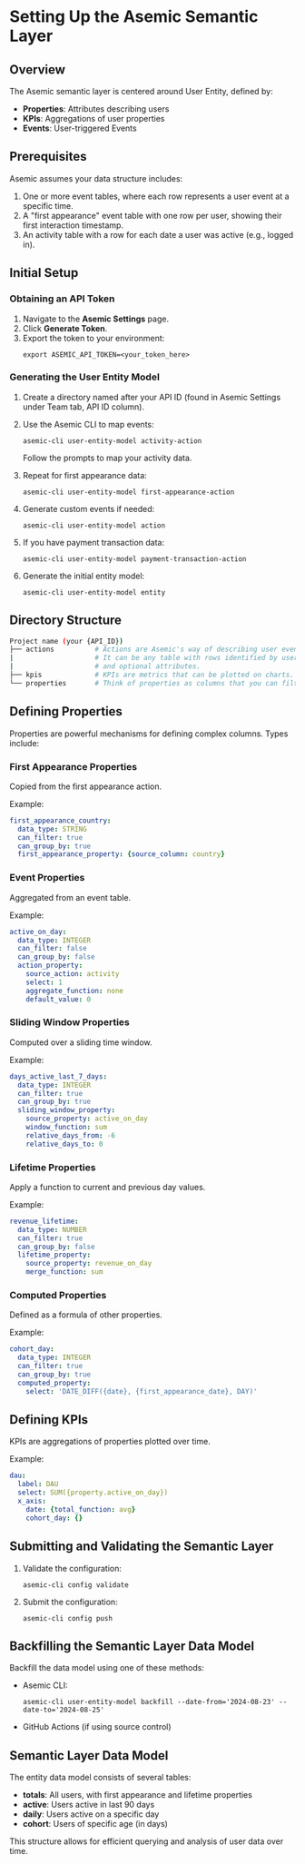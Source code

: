 # Setting Up the Asemic Semantic Layer

## Overview

The Asemic semantic layer is centered around User Entity, defined by:
- **Properties**: Attributes describing users
- **KPIs**: Aggregations of user properties
- **Events**: User-triggered Events

## Prerequisites

Asemic assumes your data structure includes:

1. One or more event tables, where each row represents a user event at a specific time.
2. A "first appearance" event table with one row per user, showing their first interaction timestamp.
3. An activity table with a row for each date a user was active (e.g., logged in).

## Initial Setup

### Obtaining an API Token

1. Navigate to the **Asemic Settings** page.
2. Click **Generate Token**.
3. Export the token to your environment:
   ```
   export ASEMIC_API_TOKEN=<your_token_here>
   ```

### Generating the User Entity Model

1. Create a directory named after your API ID (found in Asemic Settings under Team tab, API ID column).
2. Use the Asemic CLI to map events:

   ```
   asemic-cli user-entity-model activity-action
   ```

   Follow the prompts to map your activity data.

3. Repeat for first appearance data:

   ```
   asemic-cli user-entity-model first-appearance-action
   ```

4. Generate custom events if needed:

   ```
   asemic-cli user-entity-model action
   ```

5. If you have payment transaction data:

   ```
   asemic-cli user-entity-model payment-transaction-action
   ```

6. Generate the initial entity model:

   ```
   asemic-cli user-entity-model entity
   ```

## Directory Structure

```bash
Project name (your {API_ID})
├── actions          # Actions are Asemic's way of describing user events. 
|                    # It can be any table with rows identified by user ID, timestamp, 
|                    # and optional attributes.
├── kpis             # KPIs are metrics that can be plotted on charts.
└── properties       # Think of properties as columns that you can filter or group by.
```

## Defining Properties

Properties are powerful mechanisms for defining complex columns. Types include:

### First Appearance Properties

Copied from the first appearance action.

Example:
```yaml
first_appearance_country:
  data_type: STRING
  can_filter: true
  can_group_by: true
  first_appearance_property: {source_column: country}
```

### Event Properties

Aggregated from an event table.

Example:
```yaml
active_on_day:
  data_type: INTEGER
  can_filter: false
  can_group_by: false
  action_property: 
    source_action: activity
    select: 1
    aggregate_function: none
    default_value: 0
```

### Sliding Window Properties

Computed over a sliding time window.

Example:
```yaml
days_active_last_7_days:
  data_type: INTEGER
  can_filter: true
  can_group_by: true
  sliding_window_property:
    source_property: active_on_day
    window_function: sum
    relative_days_from: -6
    relative_days_to: 0
```

### Lifetime Properties

Apply a function to current and previous day values.

Example:
```yaml
revenue_lifetime:
  data_type: NUMBER
  can_filter: true
  can_group_by: false
  lifetime_property:
    source_property: revenue_on_day
    merge_function: sum
```

### Computed Properties

Defined as a formula of other properties.

Example:
```yaml
cohort_day:
  data_type: INTEGER
  can_filter: true
  can_group_by: true
  computed_property:
    select: 'DATE_DIFF({date}, {first_appearance_date}, DAY)'
```

## Defining KPIs

KPIs are aggregations of properties plotted over time.

Example:
```yaml
dau:
  label: DAU
  select: SUM({property.active_on_day})
  x_axis:
    date: {total_function: avg}
    cohort_day: {}
```

## Submitting and Validating the Semantic Layer

1. Validate the configuration:
   ```
   asemic-cli config validate
   ```

2. Submit the configuration:
   ```
   asemic-cli config push
   ```

## Backfilling the Semantic Layer Data Model

Backfill the data model using one of these methods:

- Asemic CLI:
  ```
  asemic-cli user-entity-model backfill --date-from='2024-08-23' --date-to='2024-08-25'
  ```
- GitHub Actions (if using source control)

## Semantic Layer Data Model

The entity data model consists of several tables:
- **totals**: All users, with first appearance and lifetime properties
- **active**: Users active in last 90 days
- **daily**: Users active on a specific day
- **cohort**: Users of specific age (in days)

This structure allows for efficient querying and analysis of user data over time.